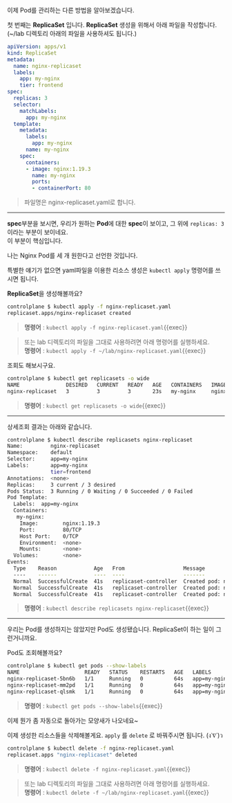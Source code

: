 
이제 Pod를 관리하는 다른 방법을 알아보겠습니다.

첫 번째는 **ReplicaSet** 입니다. **ReplicaSet** 생성을 위해서 아래 파일을 작성합니다. (~/lab 디렉토리 아래의 파일을 사용하셔도 됩니다.)

```yaml
apiVersion: apps/v1
kind: ReplicaSet
metadata:
  name: nginx-replicaset
  labels:
    app: my-nginx
    tier: frontend
spec:
  replicas: 3
  selector:
    matchLabels:
      app: my-nginx
  template:
    metadata:
      labels:
        app: my-nginx
      name: my-nginx
    spec:
      containers:
      - image: nginx:1.19.3
        name: my-nginx
        ports:
        - containerPort: 80
```

> 파일명은 nginx-replicaset.yaml로 합니다.

---

**spec**부분을 보시면, 우리가 원하는 **Pod**에 대한 **spec**이 보이고, 그 위에 `replicas: 3` 이라는 부분이 보이네요.  
이 부분이 핵심입니다.

나는 Nginx Pod를 세 개 원한다고 선언한 것입니다.

특별한 얘기가 없으면 yaml파일을 이용한 리소스 생성은 `kubectl apply` 명령어를 쓰시면 됩니다.

**ReplicaSet**을 생성해볼까요?

```bash
controlplane $ kubectl apply -f nginx-replicaset.yaml
replicaset.apps/nginx-replicaset created
```

> **명령어** : `kubectl apply -f nginx-replicaset.yaml`{{exec}}  

> 또는 lab 디렉토리의 파일을 그대로 사용하려면 아래 명령어를 실행하세요.  
> **명령어** : `kubectl apply -f ~/lab/nginx-replicaset.yaml`{{exec}}

조회도 해보시구요.

```bash
controlplane $ kubectl get replicasets -o wide
NAME               DESIRED   CURRENT   READY   AGE   CONTAINERS   IMAGES         SELECTOR
nginx-replicaset   3         3         3       23s   my-nginx     nginx:1.19.3   app=my-nginx
```

> **명령어** : `kubectl get replicasets -o wide`{{exec}}  

---

상세조회 결과는 아래와 같습니다.

```bash
controlplane $ kubectl describe replicasets nginx-replicaset
Name:         nginx-replicaset
Namespace:    default
Selector:     app=my-nginx
Labels:       app=my-nginx
              tier=frontend
Annotations:  <none>
Replicas:     3 current / 3 desired
Pods Status:  3 Running / 0 Waiting / 0 Succeeded / 0 Failed
Pod Template:
  Labels:  app=my-nginx
  Containers:
   my-nginx:
    Image:        nginx:1.19.3
    Port:         80/TCP
    Host Port:    0/TCP
    Environment:  <none>
    Mounts:       <none>
  Volumes:        <none>
Events:
  Type    Reason            Age   From                   Message
  ----    ------            ----  ----                   -------
  Normal  SuccessfulCreate  41s   replicaset-controller  Created pod: nginx-replicaset-mm2pd
  Normal  SuccessfulCreate  41s   replicaset-controller  Created pod: nginx-replicaset-5bn6b
  Normal  SuccessfulCreate  41s   replicaset-controller  Created pod: nginx-replicaset-qlsmk
```

> **명령어** : `kubectl describe replicasets nginx-replicaset`{{exec}}  

---

우리는 Pod를 생성하지는 않았지만 Pod도 생성됐습니다.
ReplicaSet이 하는 일이 그런거니까요.

Pod도 조회해볼까요?

```bash
controlplane $ kubectl get pods --show-labels
NAME                     READY   STATUS    RESTARTS   AGE   LABELS
nginx-replicaset-5bn6b   1/1     Running   0          64s   app=my-nginx
nginx-replicaset-mm2pd   1/1     Running   0          64s   app=my-nginx
nginx-replicaset-qlsmk   1/1     Running   0          64s   app=my-nginx
```

> **명령어** : `kubectl get pods --show-labels`{{exec}}  

이제 뭔가 좀 자동으로 돌아가는 모양새가 나오네요~

이제 생성한 리소스들을 삭제해볼게요.
`apply` 를 `delete` 로 바꿔주시면 됩니다. (ง˙∇˙)ว

```bash
controlplane $ kubectl delete -f nginx-replicaset.yaml
replicaset.apps "nginx-replicaset" deleted
```

> **명령어** : `kubectl delete -f nginx-replicaset.yaml`{{exec}}  

> 또는 lab 디렉토리의 파일을 그대로 사용하려면 아래 명령어를 실행하세요.  
> **명령어** : `kubectl delete -f ~/lab/nginx-replicaset.yaml`{{exec}}